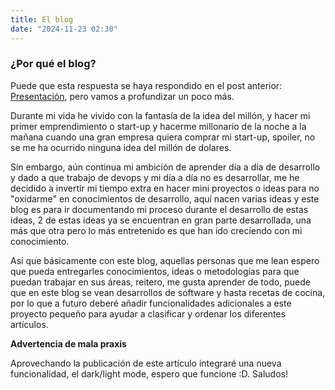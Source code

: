 ```yaml
---
title: El blog
date: "2024-11-23 02:30"
---
```


### ¿Por qué el blog? 
Puede que esta respuesta se haya respondido en el post anterior: [Presentación](/posts/presentacion), pero vamos a profundizar un poco más. 

Durante mi vida he vivido con la fantasía de la idea del millón, y hacer mi primer emprendimiento o start-up y hacerme millonario de la noche a la mañana cuando una gran empresa quiera comprar mi start-up, spoiler, no se me ha ocurrido ninguna idea del millón de dolares.

Sin embargo, aún continua mi ambición de aprender día a día de desarrollo y dado a que trabajo de devops y mi día a día no es desarrollar, me he decidido a invertir mi tiempo extra en hacer mini proyectos o ideas para no "oxidarme" en conocimientos de desarrollo, aquí nacen varias ideas y este blog es para ir documentando mi proceso durante el desarrollo de estas ideas, 2 de estas ideas ya se encuentran en gran parte desarrollada, una más que otra pero lo más entretenido es que han ido creciendo con mi conocimiento.

Así que básicamente con este blog, aquellas personas que me lean espero que pueda entregarles conocimientos, ideas o metodologías para que puedan trabajar en sus áreas, reitero, me gusta aprender de todo, puede que en este blog se vean desarrollos de software y hasta recetas de cocina, por lo que a futuro deberé añadir funcionalidades adicionales a este proyecto pequeño para ayudar a clasificar y ordenar los diferentes artículos. 

**Advertencia de __mala praxis__**

Aprovechando la publicación de este artículo integraré una nueva funcionalidad, el dark/light mode, espero que funcione :D. Saludos!